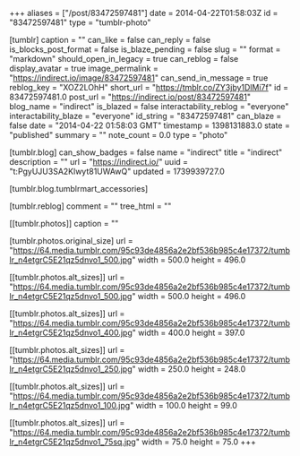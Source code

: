 +++
aliases = ["/post/83472597481"]
date = 2014-04-22T01:58:03Z
id = "83472597481"
type = "tumblr-photo"

[tumblr]
caption = ""
can_like = false
can_reply = false
is_blocks_post_format = false
is_blaze_pending = false
slug = ""
format = "markdown"
should_open_in_legacy = true
can_reblog = false
display_avatar = true
image_permalink = "https://indirect.io/image/83472597481"
can_send_in_message = true
reblog_key = "XOZ2LOhH"
short_url = "https://tmblr.co/ZY3jby1DlMi7f"
id = 83472597481.0
post_url = "https://indirect.io/post/83472597481"
blog_name = "indirect"
is_blazed = false
interactability_reblog = "everyone"
interactability_blaze = "everyone"
id_string = "83472597481"
can_blaze = false
date = "2014-04-22 01:58:03 GMT"
timestamp = 1398131883.0
state = "published"
summary = ""
note_count = 0.0
type = "photo"

[tumblr.blog]
can_show_badges = false
name = "indirect"
title = "indirect"
description = ""
url = "https://indirect.io/"
uuid = "t:PgyUJU3SA2Klwyt81UWAwQ"
updated = 1739939727.0

[tumblr.blog.tumblrmart_accessories]

[tumblr.reblog]
comment = ""
tree_html = ""

[[tumblr.photos]]
caption = ""

[tumblr.photos.original_size]
url = "https://64.media.tumblr.com/95c93de4856a2e2bf536b985c4e17372/tumblr_n4etgrC5E21qz5dnvo1_500.jpg"
width = 500.0
height = 496.0

[[tumblr.photos.alt_sizes]]
url = "https://64.media.tumblr.com/95c93de4856a2e2bf536b985c4e17372/tumblr_n4etgrC5E21qz5dnvo1_500.jpg"
width = 500.0
height = 496.0

[[tumblr.photos.alt_sizes]]
url = "https://64.media.tumblr.com/95c93de4856a2e2bf536b985c4e17372/tumblr_n4etgrC5E21qz5dnvo1_400.jpg"
width = 400.0
height = 397.0

[[tumblr.photos.alt_sizes]]
url = "https://64.media.tumblr.com/95c93de4856a2e2bf536b985c4e17372/tumblr_n4etgrC5E21qz5dnvo1_250.jpg"
width = 250.0
height = 248.0

[[tumblr.photos.alt_sizes]]
url = "https://64.media.tumblr.com/95c93de4856a2e2bf536b985c4e17372/tumblr_n4etgrC5E21qz5dnvo1_100.jpg"
width = 100.0
height = 99.0

[[tumblr.photos.alt_sizes]]
url = "https://64.media.tumblr.com/95c93de4856a2e2bf536b985c4e17372/tumblr_n4etgrC5E21qz5dnvo1_75sq.jpg"
width = 75.0
height = 75.0
+++
